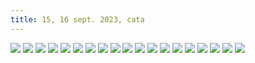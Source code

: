 ```yaml
---
title: 15, 16 sept. 2023, cata
---
```


![](DSC_0016.jpg)
![](DSC_0051.jpg)
![](DSC_0064.jpg)
![](DSC_0068.jpg)
![](DSC_0069.jpg)
![](DSC_0073.jpg)
![](DSC_0076.jpg)
![](DSC_0083.jpg)
![](DSC_0084.jpg)
![](DSC_0086.jpg)
![](DSC_0088.jpg)
![](DSC_0092.jpg)
![](DSC_0093.jpg)
![](DSC_0097.jpg)
![](DSC_0102.jpg)
![](DSC_0106.jpg)
![](DSC_0111.jpg)
![](DSC_0114.jpg)
![](DSC_0119.jpg)